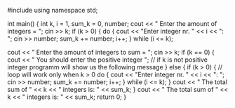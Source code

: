 #include<iostream> 
using namespace std; 

int main()
{
int k, i = 1, sum_k = 0, number;
cout << " Enter the amount of integers = "; cin >> k;
if (k > 0)
{ 
    do {
    cout << "Enter integer nr. " << i << ": "; 
    cin >> number;
    sum_k += number; 
    i++;
    } while (i <= k);

cout << " Enter the amount of integers to sum = "; cin >> k;
if (k == 0) {
    cout << " You should enter the positive integer "; // if k is not positive integer programm will show us the following message
} else {
    if (k > 0) { // loop will work only when k > 0
        do {
        cout << "Enter integer nr. " << i << ": "; 
        cin >> number;
        sum_k += number; 
        i++;
        } while (i <= k);
    }
    cout << " The total sum of " << k << " integers is: "  << sum_k;
}
cout << " The total sum of " << k << " integers is: "  << sum_k;
return 0;
}
